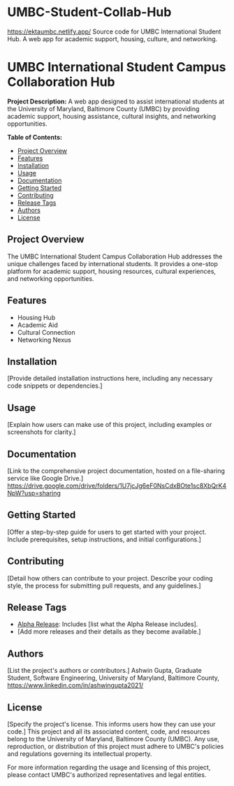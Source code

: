 # UMBC-Student-Collab-Hub 
https://ektaumbc.netlify.app/
Source code for UMBC International Student Hub. A web app for academic support, housing, culture, and networking.

# UMBC International Student Campus Collaboration Hub

**Project Description:**
A web app designed to assist international students at the University of Maryland, Baltimore County (UMBC) by providing academic support, housing assistance, cultural insights, and networking opportunities.

**Table of Contents:**
- [Project Overview](#project-overview)
- [Features](#features)
- [Installation](#installation)
- [Usage](#usage)
- [Documentation](#documentation)
- [Getting Started](#getting-started)
- [Contributing](#contributing)
- [Release Tags](#release-tags)
- [Authors](#authors)
- [License](#license)

## Project Overview
The UMBC International Student Campus Collaboration Hub addresses the unique challenges faced by international students. It provides a one-stop platform for academic support, housing resources, cultural experiences, and networking opportunities.

## Features
- Housing Hub
- Academic Aid
- Cultural Connection
- Networking Nexus

## Installation
[Provide detailed installation instructions here, including any necessary code snippets or dependencies.]

## Usage
[Explain how users can make use of this project, including examples or screenshots for clarity.]

## Documentation
[Link to the comprehensive project documentation, hosted on a file-sharing service like Google Drive.]
https://drive.google.com/drive/folders/1U7jcJg6eF0NsCdxBOte1sc8XbQrK4NpW?usp=sharing

## Getting Started
[Offer a step-by-step guide for users to get started with your project. Include prerequisites, setup instructions, and initial configurations.]

## Contributing
[Detail how others can contribute to your project. Describe your coding style, the process for submitting pull requests, and any guidelines.]

## Release Tags
- [Alpha Release](https://github.com/zi78494umbcedu/UMBC-Student-Collab-Hub/releases/tag/alpha): Includes [list what the Alpha Release includes].
- [Add more releases and their details as they become available.]

## Authors
[List the project's authors or contributors.]
Ashwin Gupta, Graduate Student, Software Engineering, University of Maryland, Baltimore County, 
https://www.linkedin.com/in/ashwingupta2021/

## License
[Specify the project's license. This informs users how they can use your code.]
This project and all its associated content, code, and resources belong to the University of Maryland, Baltimore County (UMBC). Any use, reproduction, or distribution of this project must adhere to UMBC's policies and regulations governing its intellectual property.

For more information regarding the usage and licensing of this project, please contact UMBC's authorized representatives and legal entities.


